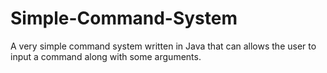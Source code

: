 # Simple-Command-System
A very simple command system written in Java that can allows the user to input a command along with some arguments.
